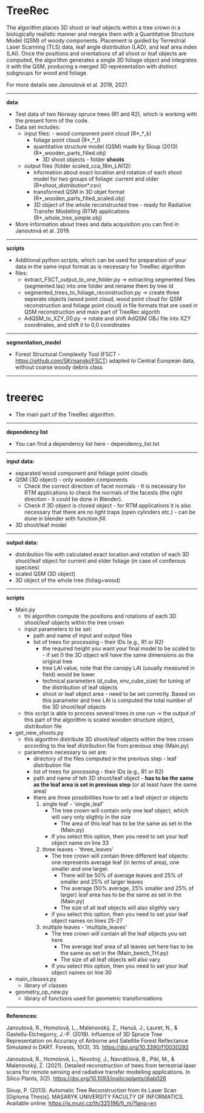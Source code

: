 TreeRec
=========================================================================================================================
The algorithm places 3D shoot or leaf objects within a tree crown in a biologically realistic manner and merges them with a Quantitative Structure Model (QSM) of woody components. Placement is guided by Terrestrial Laser Scanning (TLS) data, leaf angle distribution (LAD), and leaf area index (LAI). Once the positions and orientations of all shoot or leaf objects are computed, the algorithm generates a single 3D foliage object and integrates it with the QSM, producing a merged 3D representation with distinct subgroups for wood and foliage.

For more details see Janoutová et al. 2019, 2021

-------------------------------------------------------------------------------------------------------------------------
**data**
- Test data of two Norway spruce trees (R1 and R2), which is working with the present form of the code.
- Data set includes:
  	- input files:
    		- wood component point cloud (R*_*_k)
 		- foliage point cloud (R*_*_l)
  		- quantitative structure model (QSM) made by Sloup (2013) (R*_wooden_parts_filled.obj)
    		- 3D shoot objects - folder **shoots**
   	- output files (folder scaled_cca_18m_LAI12):
   	 	- information about exact location and rotation of each shoot model for two groups of foliage: current and older (R*_shoot_distribution_*.csv)
   	  	- transformed QSM in 3D objet format (R*_wooden_parts_filled_scaled.obj)
   	  	- 3D object of the whole reconstructed tree - ready for Radiative Transfer Modelling (RTM) applications (R*_whole_tree_simple.obj)
- More information about trees and data acquisition you can find in Janoutová et al. 2019.
-------------------------------------------------------------------------------------------------------------------------
**scripts**
- Additional python scripts, which can be used for preparation of your data in the same input format as is necessary for TreeRec algorithm
- files:
  	- extract_FSCT_output_to_one_folder.py -> extracting segmented files (segmented.las) into one folder and rename them by tree id
   	- segmented_trees_to_foliage_reconstruction.py -> create three seperate objects (wood point cloud, wood point cloud for QSM reconstruction and foliage point cloud) in file formats that are used in QSM reconstruction and main part of TreeRec algorith 
   	- AdQSM_to_XZY_00.py -> rotate and shift AdQSM OBJ file into XZY coordinates, and shift it to 0,0 coordinates
-------------------------------------------------------------------------------------------------------------------------
**segmentation_model**
- Forest Structural Complexity Tool (FSCT - https://github.com/SKrisanski/FSCT) adapted to Central European data, without coarse woody debris class
-------------------------------------------------------------------------------------------------------------------------
treerec
=========================================================================================================================
- The main part of the TreeRec algorithm.
-------------------------------------------------------------------------------------------------------------------------
**dependency list**
- You can find a dependency list here - dependency_list.txt
-------------------------------------------------------------------------------------------------------------------------
**input data:**
- separated wood component and foliage point clouds
- QSM (3D object) - only wooden components
	- Check the correct direction of facet normals - It is necessary for RTM applications to check the normals of the facests (the right direction - it could be done in Blender).
 	- Check if 3D object is closed object - for RTM applications it is also necessary that there are no light traps (open cylinders etc.) - can be done in blender with function _fill_.
- 3D shoot/leaf model
-------------------------------------------------------------------------------------------------------------------------
**output data:**
- distribution file with calculated exact location and rotation of each 3D shoot/leaf object for current and older foliage (in case of coniferous specises)
- scaled QSM (3D object)
- 3D object of the whole tree (foliag+wood)
-------------------------------------------------------------------------------------------------------------------------
**scripts**
- Main.py
 	- thi algorithm compute the positions and rotations of each 3D shoot/leaf objects within the tree crown
  	- input parameters to be set:
 		- path and name of input and output files
   		- list of trees for processing - their IDs (e.g., R1 or R2)
       		- the required height you want your final model to be scaled to - if set 0 the 3D object will have the same dimensions as the original tree
         	- tree LAI value, note that the canopy LAI (usually measured in field) would be lower
          	- technical parameters (d_cube, env_cube_size) for tuning of the distribution of leaf objects
          	- shoot or leaf object area - need to be set correctly. Based on this parameter and tree LAI is computed the total number of the 3D shoot/leaf objects
 	- this script is able to process several trees in one run
	-> the output of this part of the algorithm is scaled wooden structure object, distribution file
- get_new_shoots.py
 	- this algorithm distribute 3D shoot/leaf objects within the tree crown according to the leaf distribution file from previous step (Main.py)
  	- parameters necessary to set are:
		- directory of the files computed in the previous step - leaf distribution file
		- list of trees for processing - their IDs (e.g., R1 or R2)
		- path and name of teh 3D shoot/leaf object - **has to be the same as the leaf area is set in previous step** (or at least have the same area)
  		- there are three possibilities how to set a leaf object or objects
			1) single leaf - 'single_leaf'
				- The tree crown will contain only one leaf object, which will vary only sligthly in the size
					- The area of this leaf has to be the same as set in the (Main.py)
				- If you select this option, then you need to set your leaf object name on line 33
			2) three leaves - 'three_leaves'
				- The tree crown will contain three different leaf objects: one represents average leaf (in terms of area),
					 one smaller and one larger.
					- There will be 50% of average leaves and 25% of smaller and 25% of larger leaves
					- The average (50% average, 25% smaller and 25% of larger) leaf area has to be the same
						as set in the (Main.py)
					- The size of all leaf objects will also sligthly vary
				- if you select this option, then you need to set your leaf object names on lines 25-27
			3) multiple leaves - 'multiple_leaves'
				- The tree crown will contain all the leaf objects you set here
					- The average leaf area of all leaves set here has to be the same as set in the (Main_beech_TH.py)
					- The size of all leaf objects will also vary
				- If you select this option, then you need to set your leaf object names on line 30
- main_classes.py
	- library of classes 	
- geometry_op_new.py
	- library of functions used for geometric transformations
------------------------------------------------------------------------------------------------------
**References:**

Janoutová, R., Homolová, L., Malenovský, Z., Hanuš, J., Lauret, N., & Gastellu-Etchegorry, J.-P. (2019). Influence of 3D Spruce Tree Representation on Accuracy of Airborne and Satellite Forest Reflectance Simulated in DART. Forests, 10(3), 35. https://doi.org/10.3390/f10030292

Janoutová, R., Homolová, L., Novotný, J., Navrátilová, B., Pikl, M., & Malenovský, Z. (2021). Detailed reconstruction of trees from terrestrial laser scans for remote sensing and radiative transfer modelling applications. In Silico Plants, 3(2). https://doi.org/10.1093/insilicoplants/diab026

Sloup, P. (2013). Automatic Tree Reconstruction from its Laser Scan [Diploma Thesis]. MASARYK UNIVERSITY FACULTY OF INFORMATICS. Available online: https://is.muni.cz/th/325196/fi_m/?lang=en

